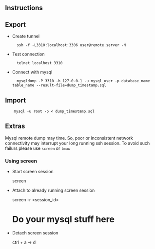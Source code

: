 Instructions
-----------


Export  
-------


- Create tunnel

		ssh -f -L3310:localhost:3306 user@remote.server -N

- Test connection
	
		telnet localhost 3310

- Connect with mysql

		mysqldump -P 3310 -h 127.0.0.1 -u mysql_user -p database_name table_name --result-file=dump_timestamp.sql

 
Import  
---------


		mysql -u root -p < dump_timestamp.sql



Extras
------

Mysql remote dump may time. So, poor or inconsistent network connectivity may interrupt your long running ssh session. To avoid such failurs please use `screen` or `tmux`


### Using screen


- Start screen session

	screen

- Attach to already running screen session

	screen -r <session_id>

 	# Do your mysql stuff here

- Detach screen session

	ctrl + a  -> d

